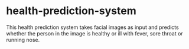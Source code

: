# health-prediction-system
This health prediction system takes facial images as input and predicts whether the person in the image is healthy or ill with fever, sore throat or running nose.
